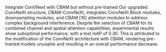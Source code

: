 Integrate ConVNext with CBAM but without pre-trained
Our upgraded ConvNeXt structure, CBAM-ConvNeXt, integrates ConvNeXt
Block modules, downsampling modules, and CBAM [16] attention modules to
address complex background interference. Despite the selection of CBAM for its
combined channel and spatial attention capabilities, experimental results show
suboptimal performance, with a test mAP of 0.30. This is attributed to the
modification of the ConvNeXt architecture with CBAM, rendering pre-trained
models unusable and resulting in an overall performance decrease.
